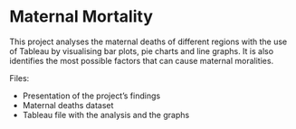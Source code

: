 # Maternal Mortality

This project analyses the maternal deaths of different regions with the use of Tableau by visualising bar plots, pie charts and line graphs. It is also identifies the most possible factors that can cause maternal moralities.

Files:

* Presentation of the project’s findings
* Maternal deaths dataset
* Tableau file with the analysis and the graphs
